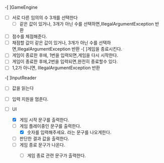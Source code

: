 -[ ]GameEngine

- [ ] 서로 다른 임의의 수 3개를 선택한다
    - [ ] 같은 값이 있거나, 3개가 아닌 수를 선택하면,IllegalArgumentException 반환
-[ ] 점수를 체점해준다.
- [ ] 채점할 값이 같은 값이 있거나, 3개가 아닌 수를 선택하면,IllegalArgumentException 반환
  -[ ]게임을 종료시킨다.
-[ ] 게임이 종료한 후에, 1번을 입력되면,게임을 다시 시작한다.
-[ ] 게임이 종료한 후에,2번을 입력되면,완전히 종료할수 있다.
-[ ] 1,2가 아니면, IllegalArgumentException 반환

-[ ]InputReader
-[ ] 값을 읽는다
-[ ] 입력 지원을 멈춘다.

-[ ] UI
    - [X] 게임 시작 문구를 출력한다.
    - [ ] 게임 플레이중인 문구를 출력한다.
        - [x] 숫자를 입력해주세요. 라는 문구를 나오게한다.

    -[ ] 판단한 결과 값을 출력한다.
    - [ ] 게임 종료 문구가 나온다.
        -[ ] 게임 종료 관련 문구가 출력한다.

